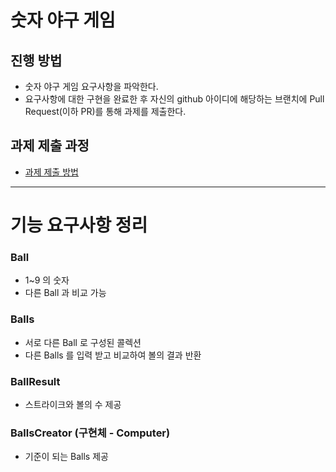 # 숫자 야구 게임
## 진행 방법
* 숫자 야구 게임 요구사항을 파악한다.
* 요구사항에 대한 구현을 완료한 후 자신의 github 아이디에 해당하는 브랜치에 Pull Request(이하 PR)를 통해 과제를 제출한다.

## 과제 제출 과정
* [과제 제출 방법](https://github.com/next-step/nextstep-docs/tree/master/precourse)


---
# 기능 요구사항 정리


### Ball

- 1~9 의 숫자
- 다른 Ball 과 비교 가능 


### Balls

- 서로 다른 Ball 로 구성된 콜렉션
- 다른 Balls 를 입력 받고 비교하여 볼의 결과 반환 


### BallResult

- 스트라이크와 볼의 수 제공 


### BallsCreator (구현체 - Computer)

- 기준이 되는 Balls 제공